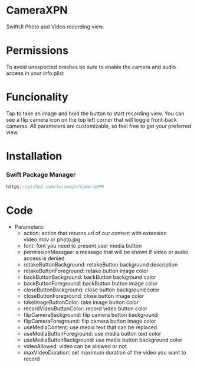# CameraXPN
SwiftUI Photo and Video recording view.


# Permissions
To avoid unexpected crashes be sure to enable the camera and audio access in your info.plist


# Funcionality
Tap to take an image and hold the button to start recording view.
You can see a flip camera icon on the top left corner that will toggle front-back cameras.
All parameters are customizable, so feel free to get your preferred view.

# Installation 
### Swift Package Manager

```swift
https://github.com/karenxpn/CameraXPN
```

# Code
<script src="https://gist.github.com/karenxpn/24f3508308cf5e7e35b3e277eac1cadf"></script>


- Parameters:
    - action: action that returns url of our content with extension video.mov or photo.jpg
    - font: font you need to present user media button
    - permissionMessgae: a message that will be shown if video or audio access is denied
    - retakeButtonBackground: retakeButton background description
    - retakeButtonForeground: retake button image color
    - backButtonBackground: backButton background color
    - backButtonForeground: backButton  button image color
    - closeButtonBackground: close button background color
    - closeButtonForeground: close button image color
    - takeImageButtonColor: take image button color
    - recordVideoButtonColor: record video button color
    - flipCameraBackground: flip camera button background
    - flipCameraForeground: flip camera button image color
    - useMediaContent: use media text that can be replaced
    - useMediaButtonForeground: use media button text color
    - useMediaButtonBackground: use media button background color
    - videoAllowed: video can be allowed or not
    - maxVideoDuration: set maximum duration of the video you want to record

